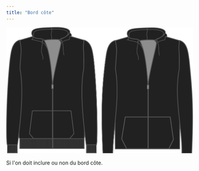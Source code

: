 ```yaml
---
title: "Bord côte"
---
```


![Bord côte](./ribbing.svg)

Si l'on doit inclure ou non du bord côte.




